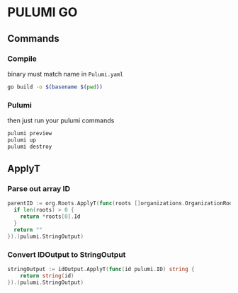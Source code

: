 # PULUMI GO

## Commands

### Compile
binary must match name in `Pulumi.yaml`

```sh
go build -o $(basename $(pwd))
```

### Pulumi
then just run your pulumi commands

```sh
pulumi preview
pulumi up
pulumi destroy
```

## ApplyT

### Parse out array ID
```go
parentID := org.Roots.ApplyT(func(roots []organizations.OrganizationRoot) string {
  if len(roots) > 0 {
    return *roots[0].Id
  }
  return ""
}).(pulumi.StringOutput)
```

### Convert IDOutput to StringOutput

```go
stringOutput := idOutput.ApplyT(func(id pulumi.ID) string {
    return string(id)
}).(pulumi.StringOutput)
```
